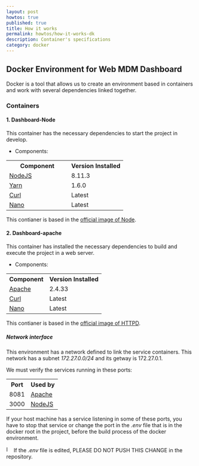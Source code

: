 ```yaml
---
layout: post
howtos: true
published: true
title: How it works
permalink: howtos/how-it-works-dk
description: Container's specifications
category: docker
---
```


## Docker Environment for Web MDM Dashboard

Docker is a tool that allows us to create an environment based in containers and work with several dependencies linked together.

### Containers

#### 1. Dashboard-Node

This container has the necessary dependencies to start the project in develop.

- Components:

<table class="zebra-table">
  <tbody>
  <tr>	   
     <th>Component</th>
     <th>Version Installed</th>
   </tr>
   <tr>
     <td style="width:150px"><a href="https://nodejs.org/en/" alt="NodeJS">NodeJS</a></td>
     <td>8.11.3</td>
   </tr>
   <tr>
     <td style="width:150px"><a href="https://yarnpkg.com/lang/en/" alt="Yarn">Yarn</a></td>
     <td>1.6.0</td>
   </tr>
   <tr>
     <td style="width:150px"><a href="https://curl.haxx.se/docs/manual.html" alt="Curl">Curl</a></td>
     <td>Latest</td>
   </tr>
   <tr>
     <td style="width:150px"><a href="https://www.nano-editor.org/" alt="Nano">Nano</a></td>
     <td>Latest</td>
   </tr>
   </tbody>
</table>

This contianer is based in the [official image of Node](https://hub.docker.com/_/node/).

#### 2. Dashboard-apache

This container has installed the necessary dependencies to build and execute the project in a web server.

- Components:

<table class="zebra-table">
  <tbody>
  <tr>	   
     <th>Component</th>
     <th>Version Installed</th>
   </tr>
   <tr>
     <td><a href="https://www.apache.org/" alt="Apache">Apache</a></td>
     <td>2.4.33</td>
   </tr>
   <tr>
     <td><a href="https://curl.haxx.se/docs/manual.html" alt="Curl">Curl</a></td>
     <td>Latest</td>
   </tr>
   <tr>
     <td><a href="https://www.nano-editor.org/" alt="Nano">Nano</a></td>
     <td>Latest</td>
   </tr>
   </tbody>
</table>

This contianer is based in the [official image of HTTPD](https://hub.docker.com/_/httpd/).

##### Network interface

This environment has a network defined to link the service containers. This network has a subnet *172.27.0.0/24* and its getway is 172.27.0.1.

We must verify the services running in these ports:

<table class="zebra-table">
  <tbody>
  <tr>	   
     <th>Port</th>
     <th>Used by</th>
   </tr>
   <tr>
     <td>8081</td>
     <td><a href="https://www.apache.org/" alt="Apache">Apache</a></td>
   </tr>
   <tr>
     <td>3000</td>
     <td><a href="https://nodejs.org/en/" alt="NodeJS">NodeJS</a></td>
   </tr>
   </tbody>
</table>

If your host machine has a service listening in some of these ports, you have to stop that service or change the port in the *.env* file that is in the docker root in the project, before the build process of the  docker environment.

<img src="{{ '/images/picto-warning.png' | absolute_url }}" alt="Important!" height="16px"/> If the *.env* file is edited, PLEASE DO NOT PUSH THIS CHANGE in the repository.
